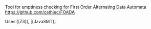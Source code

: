 Tool for emptiness checking for First Order Alternating Data Automata
https://github.com/cathiec/FOADA

Uses [[Z3]], [[JavaSMT]]